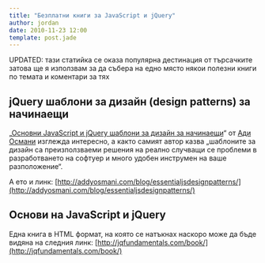 ```yaml
---
title: "Безплатни книги за JavaScript и jQuery"
author: jordan
date: 2010-11-23 12:00
template: post.jade
---
```


UPDATED: тази статийка се оказа популярна дестинация от търсачките
затова ще я използвам за да събера на едно място някои полезни книги по
темата и коментари за тях

jQuery шаблони за дизайн (design patterns) за начинаещи
-------------------------------------------------------

„[Основни JavaScript и jQuery шаблони за дизайн за
начинаещи](http://addyosmani.com/blog/essentialjsdesignpatterns/)“ от
[Ади Османи](http://addyosmani.com/) изглежда интересно, а както самият
автор казва „шаблоните за дизайн са преизползваеми решения на реално
случващи се проблеми в разработването на софтуер и много удобен
инструмен на ваше разположение“.

А ето и линк:
[http://addyosmani.com/blog/essentialjsdesignpatterns/](http://addyosmani.com/blog/essentialjsdesignpatterns/)

Основи на JavaScript и jQuery
-----------------------------

Една книга в HTML формат, на която се натъкнах наскоро може да бъде
видяна на следния линк:
[http://jqfundamentals.com/book/](http://jqfundamentals.com/book/)
